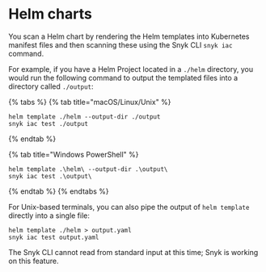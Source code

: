 # Helm charts

You scan a Helm chart by rendering the Helm templates into Kubernetes manifest files and then scanning these using the Snyk CLI `snyk iac` command.

For example, if you have a Helm Project located in a `./helm` directory, you would run the following command to output the templated files into a directory called `./output`:

{% tabs %}
{% tab title="macOS/Linux/Unix" %}
```
helm template ./helm --output-dir ./output
snyk iac test ./output
```
{% endtab %}

{% tab title="Windows PowerShell" %}
```
helm template .\helm\ --output-dir .\output\
snyk iac test .\output\
```
{% endtab %}
{% endtabs %}

For Unix-based terminals, you can also pipe the output of `helm template` directly into a single file:

```
helm template ./helm > output.yaml
snyk iac test output.yaml
```

The Snyk CLI cannot read from standard input at this time; Snyk is working on this feature.
